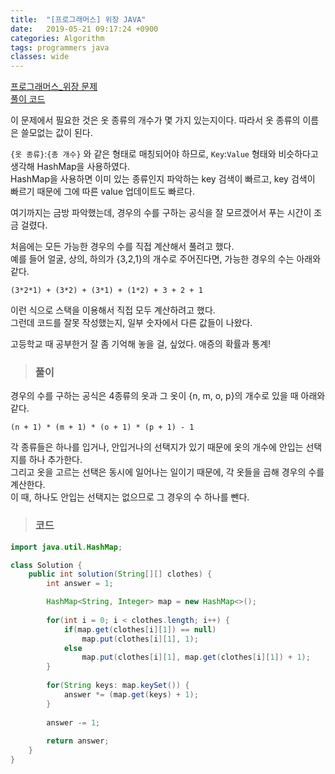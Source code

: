 ```yaml
---
title:  "[프로그래머스] 위장 JAVA"
date:   2019-05-21 09:17:24 +0900
categories: Algorithm
tags: programmers java
classes: wide
---
```


[프로그래머스_위장 문제](https://programmers.co.kr/learn/courses/30/lessons/42578)  
[풀이 코드](https://github.com/2ssue/Algorithm/blob/master/Programmers/42578.java)  
  
이 문제에서 필요한 것은 옷 종류의 개수가 몇 가지 있는지이다. 따라서 옷 종류의 이름은 쓸모없는 값이 된다.  
  
`{옷 종류}`:`{총 개수}` 와 같은 형태로 매칭되어야 하므로, `Key`:`Value` 형태와 비슷하다고 생각해 HashMap을 사용하였다.  
HashMap을 사용하면 이미 있는 종류인지 파악하는 key 검색이 빠르고, key 검색이 빠르기 때문에 그에 따른 value 업데이트도 빠르다.  
  
여기까지는 금방 파악했는데, 경우의 수를 구하는 공식을 잘 모르겠어서 푸는 시간이 조금 걸렸다.  
  
처음에는 모든 가능한 경우의 수를 직접 계산해서 풀려고 했다.  
예를 들어 얼굴, 상의, 하의가 {3,2,1}의 개수로 주어진다면, 가능한 경우의 수는 아래와 같다.  

```
(3*2*1) + (3*2) + (3*1) + (1*2) + 3 + 2 + 1
```
  
이런 식으로 스택을 이용해서 직접 모두 계산하려고 했다.  
그런데 코드를 잘못 작성했는지, 일부 숫자에서 다른 값들이 나왔다.  
  
고등학교 때 공부한거 잘 좀 기억해 놓을 걸, 싶었다. 애증의 확률과 통계!  
  
> ### 풀이

경우의 수를 구하는 공식은 4종류의 옷과 그 옷이 {n, m, o, p}의 개수로 있을 때 아래와 같다.  

```
(n + 1) * (m + 1) * (o + 1) * (p + 1) - 1
```

각 종류들은 하나를 입거나, 안입거나의 선택지가 있기 때문에 옷의 개수에 안입는 선택지를 하나 추가한다.  
그리고 옷을 고르는 선택은 동시에 일어나는 일이기 때문에, 각 옷들을 곱해 경우의 수를 계산한다.  
이 때, 하나도 안입는 선택지는 없으므로 그 경우의 수 하나를 뺀다.  
  
> ### 코드

```java
import java.util.HashMap;

class Solution {
    public int solution(String[][] clothes) {
    	int answer = 1; 

    	HashMap<String, Integer> map = new HashMap<>();
    	
    	for(int i = 0; i < clothes.length; i++) {
    		if(map.get(clothes[i][1]) == null)
    			map.put(clothes[i][1], 1);
    		else
    			map.put(clothes[i][1], map.get(clothes[i][1]) + 1);
    	}
    	
    	for(String keys: map.keySet()) {
    		answer *= (map.get(keys) + 1);
    	}
        
    	answer -= 1;
        
        return answer;
    }
}
```